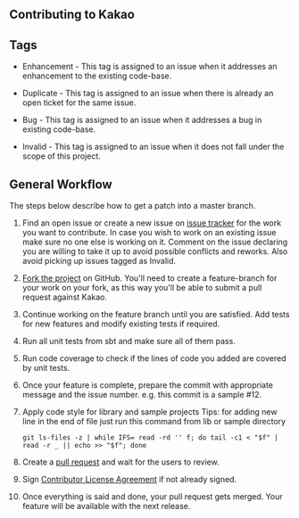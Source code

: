 Contributing to Kakao
------------------------------------


Tags
----

* Enhancement - This tag is assigned to an issue when it addresses an enhancement to the existing code-base.

* Duplicate - This tag is assigned to an issue when there is already an open ticket for the same issue.

* Bug - This tag is assigned to an issue when it addresses a bug in existing code-base.

* Invalid - This tag is assigned to an issue when it does not fall under the scope of this project.

General Workflow
----------------

The steps below describe how to get a patch into a master branch.

1. Find an open issue or create a new issue on [issue tracker](https://github.com/agoda-com/kakao/issues) for the work you want to
   contribute. In case you wish to work on an existing issue make sure no one else is working on it. Comment on the issue declaring you are
   willing to take it up to avoid possible conflicts and reworks. Also avoid picking up issues tagged as Invalid.
2. [Fork the project](https://github.com/agoda-com/kakao#fork-destination-box) on GitHub. You'll need to create a feature-branch for your
   work on your fork, as this way you'll be able to submit a pull request against Kakao.
3. Continue working on the feature branch until you are satisfied. Add tests for new features and modify existing tests if required.
4. Run all unit tests from sbt and make sure all of them pass.
5. Run code coverage to check if the lines of code you added are covered by unit tests.
6. Once your feature is complete, prepare the commit with appropriate message and the issue number. e.g. this commit is a sample #12.
7. Apply code style for library and sample projects
   Tips: for adding new line in the end of file just run this command from lib or sample directory

   ```git ls-files -z | while IFS= read -rd '' f; do tail -c1 < "$f" | read -r _ || echo >> "$f"; done```
8. Create a [pull request](https://help.github.com/articles/about-pull-requests/) and wait for the users to review.
9. Sign [Contributor License Agreement](https://github.com/agoda-com/kakao/blob/master/CLA.md) if not already signed.
10. Once everything is said and done, your pull request gets merged. Your feature will be available with the next release.
